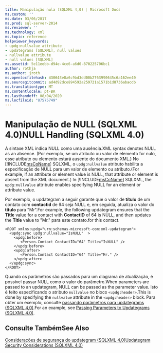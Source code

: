 ```yaml
---
title: Manipulação nula (SQLXML 4,0) | Microsoft Docs
ms.custom: ''
ms.date: 03/06/2017
ms.prod: sql-server-2014
ms.reviewer: ''
ms.technology: xml
ms.topic: reference
helpviewer_keywords:
- updg:nullvalue attribute
- updategrams [SQLXML], null values
- nullvalue attribute
- null values [SQLXML]
ms.assetid: 5e11eebb-d94e-4ce6-a6d0-870225706bc1
author: rothja
ms.author: jroth
ms.openlocfilehash: 430643e8a6c9bd3dd00b2763990645c6a162ee40
ms.sourcegitcommit: ad4d92dce894592a259721a1571b1d8736abacdb
ms.translationtype: MT
ms.contentlocale: pt-BR
ms.lasthandoff: 08/04/2020
ms.locfileid: "87575749"
---
```

# <a name="null-handling-sqlxml-40"></a><span data-ttu-id="b7c6f-102">Manipulação de NULL (SQLXML 4.0)</span><span class="sxs-lookup"><span data-stu-id="b7c6f-102">NULL Handling (SQLXML 4.0)</span></span>
  <span data-ttu-id="b7c6f-103">A sintaxe XML indica NULL como uma ausência.</span><span class="sxs-lookup"><span data-stu-id="b7c6f-103">XML syntax denotes NULL as an absence.</span></span> <span data-ttu-id="b7c6f-104">(Por exemplo, se um atributo ou valor de elemento for nulo, esse atributo ou elemento estará ausente do documento XML.) No [!INCLUDE[msCoName](../../../includes/msconame-md.md)] SQLXML, o `updg:nullvalue` atributo habilita a especificação de NULL para um valor de elemento ou atributo.</span><span class="sxs-lookup"><span data-stu-id="b7c6f-104">(For example, if an attribute or element value is NULL, that attribute or element is absent from the XML document.) In [!INCLUDE[msCoName](../../../includes/msconame-md.md)] SQLXML, the `updg:nullvalue` attribute enables specifying NULL for an element or attribute value.</span></span>  
  
 <span data-ttu-id="b7c6f-105">Por exemplo, o updategram a seguir garante que o valor de **título** de um contato com **contactid** de 64 seja NULL e, em seguida, atualiza o valor do **título** para "Mr".</span><span class="sxs-lookup"><span data-stu-id="b7c6f-105">For example, the following updategram ensures that the **Title** value for a contact with **ContactID** of 64 is NULL, and then updates the **Title** value to "Mr."</span></span> <span data-ttu-id="b7c6f-106">para este contato.</span><span class="sxs-lookup"><span data-stu-id="b7c6f-106">for this contact.</span></span>  
  
```  
<ROOT xmlns:updg="urn:schemas-microsoft-com:xml-updategram">  
  <updg:sync updg:nullvalue="IsNULL"  >  
    <updg:before>  
       <Person.Contact ContactID="64" Title="IsNULL" />  
    </updg:before>  
    <updg:after>  
       <Person.Contact ContactID="64" Title="Mr." />  
    </updg:after>  
  </updg:sync>  
</ROOT>  
```  
  
 <span data-ttu-id="b7c6f-107">Quando os parâmetros são passados para um diagrama de atualização, é possível passar NULL como o valor do parâmetro.</span><span class="sxs-lookup"><span data-stu-id="b7c6f-107">When parameters are passed to an updategram, NULL can be passed as the parameter value.</span></span> <span data-ttu-id="b7c6f-108">Isto é feito especificando o atributo `nullvalue` no bloco `<updg:header>`.</span><span class="sxs-lookup"><span data-stu-id="b7c6f-108">This is done by specifying the `nullvalue` attribute in the `<updg:header>` block.</span></span> <span data-ttu-id="b7c6f-109">Para obter um exemplo, consulte [passando parâmetros para updategrams &#40;SQLXML 4,0&#41;](passing-parameters-to-updategrams-sqlxml-4-0.md).</span><span class="sxs-lookup"><span data-stu-id="b7c6f-109">For an example, see [Passing Parameters to Updategrams &#40;SQLXML 4.0&#41;](passing-parameters-to-updategrams-sqlxml-4-0.md).</span></span>  
  
## <a name="see-also"></a><span data-ttu-id="b7c6f-110">Consulte Também</span><span class="sxs-lookup"><span data-stu-id="b7c6f-110">See Also</span></span>  
 [<span data-ttu-id="b7c6f-111">Considerações de segurança do updategram &#40;SQLXML 4,0&#41;</span><span class="sxs-lookup"><span data-stu-id="b7c6f-111">Updategram Security Considerations &#40;SQLXML 4.0&#41;</span></span>](../security/updategram-security-considerations-sqlxml-4-0.md)  
  
  
